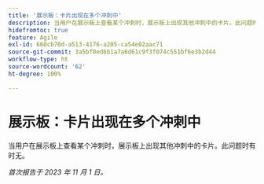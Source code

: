 ```yaml
---
title: '展示板：卡片出现在多个冲刺中'
description: 当用户在展示板上查看某个冲刺时，展示板上出现其他冲刺中的卡片。此问题时有时无。
hidefromtoc: true
feature: Agile
exl-id: 660cb70d-a513-4176-a205-ca54e02aac71
source-git-commit: 3a5bf0ed6b1a7a6d61c9f3f074c551bf6e3b2d44
workflow-type: ht
source-wordcount: '62'
ht-degree: 100%

---
```


# 展示板：卡片出现在多个冲刺中

<!--
>[!NOTE]
>
>This issue was fixed on January 12, 2024.-->

当用户在展示板上查看某个冲刺时，展示板上出现其他冲刺中的卡片。此问题时有时无。

_首次报告于 2023 年 11 月 1 日。_
